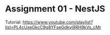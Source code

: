 # Assignment 01 - NestJS


Tutorial: https://www.youtube.com/playlist?list=PL4cUxeGkcC9g8YFseGdkyj9RH9kVs_cMr
